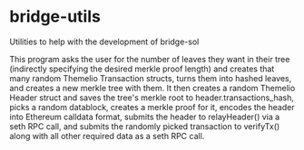 # bridge-utils
Utilities to help with the development of bridge-sol

This program asks the user for the number of leaves they want in their tree (indirectly specifying the desired merkle proof length) and creates that many random Themelio Transaction structs, turns them into hashed leaves, and creates a new merkle tree with them. It then creates a random Themelio Header struct and saves the tree's merkle root to header.transactions_hash, picks a random datablock, creates a merkle proof for it, encodes the header into Ethereum calldata format, submits the header to relayHeader() via a seth RPC call, and submits the randomly picked transaction to verifyTx() along with all other required data as a seth RPC call.
